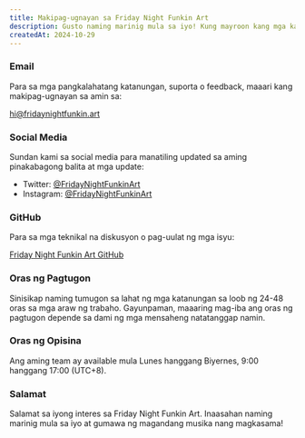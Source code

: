```yaml
---
title: Makipag-ugnayan sa Friday Night Funkin Art
description: Gusto naming marinig mula sa iyo! Kung mayroon kang mga katanungan, feedback o gusto lang bumati, huwag mag-atubiling makipag-ugnayan sa amin gamit ang alinman sa mga paraan sa ibaba.
createdAt: 2024-10-29
---
```


### Email

Para sa mga pangkalahatang katanungan, suporta o feedback, maaari kang makipag-ugnayan sa amin sa:

[hi@fridaynightfunkin.art](mailto:hi@fridaynightfunkin.art)

### Social Media

Sundan kami sa social media para manatiling updated sa aming pinakabagong balita at mga update:

- Twitter: [@FridayNightFunkinArt](https://twitter.com/friday-night-funkin-art)
- Instagram: [@FridayNightFunkinArt](https://instagram.com/friday-night-funkin-art)

### GitHub

Para sa mga teknikal na diskusyon o pag-uulat ng mga isyu:

[Friday Night Funkin Art GitHub](https://github.com/ZissyW/friday-night-funkin-art)

### Oras ng Pagtugon

Sinisikap naming tumugon sa lahat ng mga katanungan sa loob ng 24-48 oras sa mga araw ng trabaho. Gayunpaman, maaaring mag-iba ang oras ng pagtugon depende sa dami ng mga mensaheng natatanggap namin.

### Oras ng Opisina

Ang aming team ay available mula Lunes hanggang Biyernes, 9:00 hanggang 17:00 (UTC+8).

### Salamat

Salamat sa iyong interes sa Friday Night Funkin Art. Inaasahan naming marinig mula sa iyo at gumawa ng magandang musika nang magkasama! 